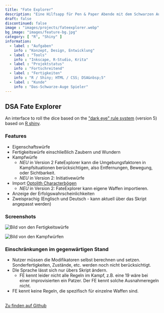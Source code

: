 ```yaml
---
title: "Fate Explorer"
description: "Eine Hilfsapp für Pen & Paper Abende mit dem Schwarzen Auge"
draft: false
discontinued: false
image : "images/projects/fateexplorer.webp"
bg_image: "images/feature-bg.jpg"
category: [ "R", "Shiny" ]
information:
  - label : "Aufgaben"
    info : "Konzept, Design, Entwicklung"
  - label : "Tools"
    info : "Inkscape, R-Studio, Krita"
  - label : "Projektstatus"
    info : "Fortschreitend"
  - label : "Fertigkeiten"
    info : "R / Shiny; HTML / CSS; DSA&nbsp;5"
  - label : "Kunde"
    info : "Das-Schwarze-Auge Spieler"
---
```


## DSA Fate Explorer

An interface to roll the dice based on the ["dark eye" rule system](https://ulisses-regelwiki.de/index.php/home.html) (version 5) based on [R shiny](https://shiny.rstudio.com/).


### Features

* Eigenschaftswürfe
* Fertigkeitswürfe einschließlich Zaubern und Wundern
* Kampfwürfe
  * *NEU* in Version 2 FateExplorer kann die Umgebungsfaktoren in Kampfsituationen berücksichtigen, also Entfernungen, Bewegung, oder Sichtbarkeit.
  * *NEU* in Version 2: Initiativewürfe
* Import [Optolith Characterbögen](https://optolith.app/en/)
  * *NEU* in Version 2: FateExplorer kann eigene Waffen importieren.
* Anzeige der Erfolgswahrscheinlichkeiten
* Zweisprachig (Englisch und Deutsch - kann aktuell über das Skript angepasst werden)


### Screenshots

![Bild von den Fertigkeitswürfe](/images/projects/fe_screenshot_skill.jpg)

![Bild von den Kampfwürfen](/images/projects/fe_screenshot_combat.jpg)



### Einschränkungen im gegenwärtigen Stand

* Nutzer müssen die Modifikatoren selbst berechnen und setzen. Sonderfertigkeiten, Zustände, etc. werden noch nicht berücksichtigt.
* DIe Sprache lässt sich nur übers Skript ändern.
    * FE kennt leider nicht alle Regeln im Kampf, z.B. eine 19 wäre bei einer improvisierten ein Patzer. Der FE kennt solche Ausnahmeregeln nicht.
* FE kennt keine Regeln, die spezifisch für einzelne Waffen sind.

<br/>
<a href="https://github.com/SigurdJanson/Fate-Explorer">Zu finden auf Github</a>

